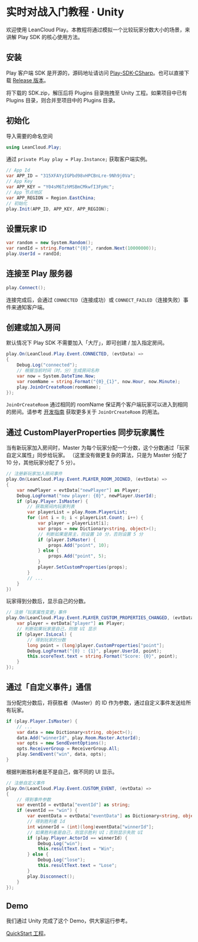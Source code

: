 # 实时对战入门教程 · Unity

欢迎使用 LeanCloud Play。本教程将通过模拟一个比较玩家分数大小的场景，来讲解 Play SDK 的核心使用方法。

## 安装

Play 客户端 SDK 是开源的，源码地址请访问 [Play-SDK-CSharp](https://github.com/leancloud/Play-SDK-CSharp)。也可以直接下载 [Release 版本](https://github.com/leancloud/Play-SDK-CSharp/releases)。

将下载的 SDK.zip，解压后将 Plugins 目录拖拽至 Unity 工程。如果项目中已有 Plugins 目录，则合并至项目中的 Plugins 目录。



## 初始化

导入需要的命名空间

```csharp
using LeanCloud.Play;
```

通过 `private Play play = Play.Instance;` 获取客户端实例。

```csharp
// App Id
var APP_ID = "315XFAYyIGPbd98vHPCBnLre-9Nh9j0Va";
// App Key
var APP_KEY = "Y04sM6TzhMSBmCMkwfI3FpHc";
// App 节点地区
var APP_REGION = Region.EastChina;
// 初始化
play.Init(APP_ID, APP_KEY, APP_REGION);
```



## 设置玩家 ID

```csharp
var random = new System.Random();
var randId = string.Format("{0}", random.Next(10000000));
play.UserId = randId;
```



## 连接至 Play 服务器

```csharp
play.Connect();
```

连接完成后，会通过 `CONNECTED`（连接成功）或 `CONNECT_FAILED`（连接失败）事件来通知客户端。



## 创建或加入房间

默认情况下 Play SDK 不需要加入「大厅」，即可创建 / 加入指定房间。

```csharp
play.On(LeanCloud.Play.Event.CONNECTED, (evtData) =>
{
    Debug.Log("connected");
    // 根据当前时间（时，分）生成房间名称
    var now = System.DateTime.Now;
    var roomName = string.Format("{0}_{1}", now.Hour, now.Minute);
    play.JoinOrCreateRoom(roomName);
});
```

`JoinOrCreateRoom` 通过相同的 roomName 保证两个客户端玩家可以进入到相同的房间。请参考 [开发指南](multiplayer-csharp.html#创建房间) 获取更多关于 `JoinOrCreateRoom` 的用法。



## 通过 CustomPlayerProperties 同步玩家属性

当有新玩家加入房间时，Master 为每个玩家分配一个分数，这个分数通过「玩家自定义属性」同步给玩家。
（这里没有做更复杂的算法，只是为 Master 分配了 10 分，其他玩家分配了 5 分）。

```csharp
// 注册新玩家加入房间事件
play.On(LeanCloud.Play.Event.PLAYER_ROOM_JOINED, (evtData) =>
{
    var newPlayer = evtData["newPlayer"] as Player;
    Debug.LogFormat("new player: {0}", newPlayer.UserId);
    if (play.Player.IsMaster) {
        // 获取房间内玩家列表
        var playerList = play.Room.PlayerList;
        for (int i = 0; i < playerList.Count; i++) {
            var player = playerList[i];
            var props = new Dictionary<string, object>();
            // 判断如果是房主，则设置 10 分，否则设置 5 分
            if (player.IsMaster) {
                props.Add("point", 10);
            } else {
                props.Add("point", 5);
            }
            player.SetCustomProperties(props);
        }
        // ...
    }
})
```

玩家得到分数后，显示自己的分数。

```csharp
// 注册「玩家属性变更」事件
play.On(LeanCloud.Play.Event.PLAYER_CUSTOM_PROPERTIES_CHANGED, (evtData) => {
    var player = evtData["player"] as Player;
    // 判断如果玩家是自己，则做 UI 显示
    if (player.IsLocal) {
        // 得到玩家的分数
        long point = (long)player.CustomProperties["point"];
        Debug.LogFormat("{0} : {1}", player.UserId, point);
        this.scoreText.text = string.Format("Score: {0}", point);
    }
});
```



## 通过「自定义事件」通信

当分配完分数后，将获胜者（Master）的 ID 作为参数，通过自定义事件发送给所有玩家。

```csharp
if (play.Player.IsMaster) {
	// ...
	var data = new Dictionary<string, object>();
	data.Add("winnerId", play.Room.Master.ActorId);
	var opts = new SendEventOptions();
	opts.ReceiverGroup = ReceiverGroup.All;
	play.SendEvent("win", data, opts);
}
```

根据判断胜利者是不是自己，做不同的 UI 显示。

```csharp
// 注册自定义事件
play.On(LeanCloud.Play.Event.CUSTOM_EVENT, (evtData) =>
{
    // 得到事件参数
    var eventId = evtData["eventId"] as string;
    if (eventId == "win") {
        var eventData = evtData["eventData"] as Dictionary<string, object>;
        // 得到胜利者 Id
        int winnerId = (int)(long)eventData["winnerId"];
        // 如果胜利者是自己，则显示胜利 UI；否则显示失败 UI
        if (play.Player.ActorId == winnerId) {
            Debug.Log("win");
            this.resultText.text = "Win";
        } else {
            Debug.Log("lose");
            this.resultText.text = "Lose";
        }
        play.Disconnect();
    }
});
```



## Demo

我们通过 Unity 完成了这个 Demo，供大家运行参考。

[QuickStart 工程](https://github.com/leancloud/Play-CSharp-Quick-Start)。








